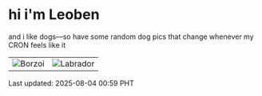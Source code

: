 # hi i'm Leoben

and i like dogs—so have some random dog pics that change whenever my CRON feels like it

|  |  |
|--------|----------|
| ![Borzoi](https://random-dog-vercel.vercel.app/api/random-borzoi?v=1754240390) | ![Labrador](https://random-dog-vercel.vercel.app/api/random-labrador?v=1754240390) |

Last updated: 2025-08-04 00:59 PHT
